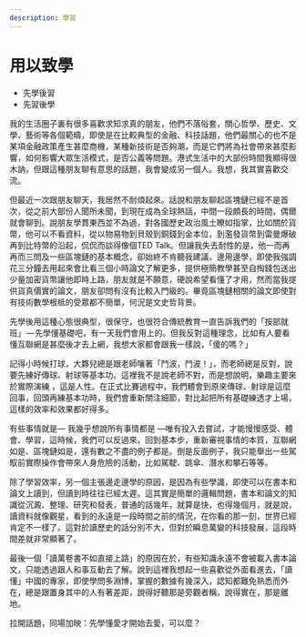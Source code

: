```yaml
---
description: 學習
---
```


# 用以致學

* 先學後習
* 先習後學

我的生活圈子裏有很多喜歡求知求真的朋友，他們不落俗套，關心哲學、歷史、文學、藝術等各個範疇，即使是在比較典型的金融、科技話題，他們最關心的也不是某項金融政策產生甚麼商機，某種新技術是否夠潮，而是它們將為社會帶來甚麼影響，如何影響大眾生活模式，是否公義等問題。港式生活中的大部份時間我顯得很木訥，但跟這種朋友聊有意思的話題，我會變成另一個人。我想，我其實喜歡交流。  


但最近一次跟朋友聊天，我居然不耐煩起來。話說和朋友聊起區塊鏈已經不是首次，從之前大部份人聞所未聞，到現在成為全球熱話，中間一段頗長的時間，偶爾就會聊到。說朋友學貫東西並不為過，對各國歷史政治風土瞭如指掌，比如關於貨幣，他可以不看資料，從以物易物到貝殼到銅錢到金本位，到濫發貨幣到雷曼爆破再到比特幣的沿起，侃侃而談得像個TED Talk。但讓我失去耐性的是，他一而再再而三問及一些區塊鏈的基本概念，卻始終不肯聽我建議，邊用邊學，即使我強調花三分鐘去用起來會比看三個小時論文了解更多，提供極簡教學甚至自掏錢包送出少量加密貨幣讓他即時上路，朋友就是不願意，硬說希望看懂了才用，然而當我提供貨真價實的論文，朋友卻問有沒有比較入門級的。畢竟區塊鏈相關的論文即使對有技術數學根柢的受眾都不簡單，何況是文史哲背景。

先學後用這種心態很典型，很保守，也很符合傳統教育一直告訴我們的「按部就班」 — 先學懂基礎吧，有一天我們會用上的。但我反對這種理念，比如有人要看懂互聯網是甚麼後才去上網，我想大家都會跟我一樣說，「傻的嗎？」

記得小時候打球，大夥兒總是跟老師嚷著「鬥波，鬥波！」，而老師總是反對，說要先練好傳球、射球等基本功。這裡我不是說老師不對，而是想說明，樂趣主要來於實際演練 ，這是人性。在正式比賽過程中，我們體會到原來傳球、射球是這麼回事，回頭再練基本功時，我們會重新關注細節，對比起把所有基礎練透才上場，這樣的效率和效果都好得多。

有些事情就是— 我幾乎想說所有事情都是 —唯有投入去嘗試，才能慢慢感受、體會、學習，這時候，我們可以反過來，回到基本步，重新審視事情的本質，互聯網如是、區塊鏈如是，還有數之不盡的例子都是。倒是反面例子，我只能舉出一些駕馭前實際操作會帶來人身危險的活動，比如駕駛、跳傘、潛水和攀石等等。

除了學習效率，另一個主張邊走邊學的原因，是因為有些學識，即使可以在書本和論文上讀到，但讀到時往往已經太遲。這其實是簡單的邏輯問題，書本和論文的知識從沉澱、整理、研究和發表，普通的話幾年，就算是快，也得幾個月，就是說，讀資料就像觀星，看到的永遠是一段時間之前的情況，在你看的那一刻，世界已經肯定不一樣了。這對於讀歷史的話分別不大，但對於瞬息萬變的科技發展，這段時間差就非常顯著了。

最後一個「讀萬卷書不如直接上路」的原因在於，有些知識永遠不會被載入書本論文，只能透過跟人和事互動去了解。說到這裡我想起一些喜歡從外面看進去，「讀懂」中國的專家，即使學問多淵博，掌握的數據有幾深入，認知都難免熟悉而外在，總是跟置身其中的人有著差距，說得好聽那是旁觀者稱，說得實在，那是離地。

拉開話題，同場加映：先學懂愛才開始去愛，可以麼？

